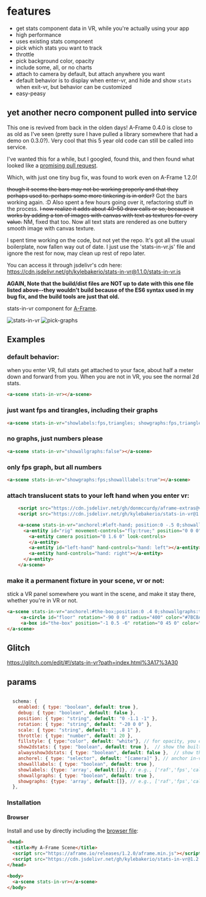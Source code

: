 # features
- get stats component data in VR, while you're actually using your app
- high performance
- uses existing stats component
- pick which stats you want to track
- throttle
- pick background color, opacity
- include some, all, or no charts
- attach to camera by default, but attach anywhere you want
- default behavior is to display when enter-vr, and hide and show `stats` when exit-vr, but behavior can be customized
- easy-peasy

## yet another necro component pulled into service

This one is revived from back in the olden days! A-Frame 0.4.0 is close to as old as I've seen (pretty sure I have pulled a library somewhere that had a demo on 0.3.0?). Very cool that this 5 year old code can still be called into service.

I've wanted this for a while, but I googled, found this, and then found what looked like a [promising pull request](https://github.com/chenzlabs/stats-in-vr/pull/1
).

Which, with just one tiny bug fix, was found to work even on A-Frame 1.2.0!

~~though it seems the bars may not be working properly and that they perhaps used to. perhaps some more tinkering is in order?~~ Got the bars working again. :D Also spent a few hours going over it, refactoring stuff in the process. ~~I now realize it adds about 40-50 draw calls or so, because it works by adding a ton of images with canvas with text as textures for every value.~~ NM, fixed that too. Now all text stats are rendered as one buttery smooth image with canvas texture.

I spent time working on the code, but not yet the repo. It's got all the usual boilerplate, now fallen way out of date. I just use the 'stats-in-vr.js' file and ignore the rest for now, may clean up rest of repo later. 

You can access it through jsdelivr's cdn here: https://cdn.jsdelivr.net/gh/kylebakerio/stats-in-vr@1.1.0/stats-in-vr.js

**AGAIN, Note that the build/dist files are NOT up to date with this one file listed above--they wouldn't build because of the ES6 syntax used in my bug fix, and the build tools are just that old.**

stats-in-vr component for [A-Frame](https://aframe.io).

![stats-in-vr](https://user-images.githubusercontent.com/6391152/130007970-a512c190-0a4e-4f0d-8c40-0d8e1e9e58e8.png)
![pick-graphs](https://user-images.githubusercontent.com/6391152/130017676-8de7e02b-268e-4896-89cb-3006e5a8dd58.png)


## Examples

### default behavior:
when you enter VR, full stats get attached to your face, about half a meter down and forward from you. When you are not in VR, you see the normal 2d stats.
```html
<a-scene stats-in-vr></a-scene>
```

### just want fps and tirangles, including their graphs
```html
<a-scene stats-in-vr="showlabels:fps,triangles; showgraphs:fps,triangles"></a-scene>
```

### no graphs, just numbers please
```html
<a-scene stats-in-vr="showallgraphs:false"></a-scene>
```

### only fps graph, but all numbers
```html
<a-scene stats-in-vr="showgraphs:fps;showalllabels:true"></a-scene>
```

### attach translucent stats to your left hand when you enter vr:
```html
    <script src="https://cdn.jsdelivr.net/gh/donmccurdy/aframe-extras@v6.1.1/dist/aframe-extras.min.js"></script>
    <script src="https://cdn.jsdelivr.net/gh/kylebakerio/stats-in-vr@1.2.2/stats-in-vr.js"></script>

    <a-scene stats-in-vr="anchorel:#left-hand; position:0 -.5 0;showallgraphs:true;fillstyle:rgba(255, 255, 255, 0.5);">
      <a-entity id="rig" movement-controls="fly:true;" position="0 0 0">
        <a-entity camera position="0 1.6 0" look-controls>
        </a-entity>
        <a-entity id="left-hand" hand-controls="hand: left"></a-entity>
        <a-entity hand-controls="hand: right"></a-entity>
      </a-entity>
    </a-scene>
```

### make it a permanent fixture in your scene, vr or not:
stick a VR panel somewhere you want in the scene, and make it stay there, whether you're in VR or not.
```html
<a-scene stats-in-vr="anchorel:#the-box;position:0 .4 0;showallgraphs:true; alwaysshow3dstats:true; show2dstats:false;" >
     <a-circle id="floor" rotation="-90 0 0" radius="400" color="#7BC8A4"></a-circle>
     <a-box id="the-box" position="-1 0.5 -6" rotation="0 45 0" color="red"></a-box>
</a-scene>
```

## Glitch
https://glitch.com/edit/#!/stats-in-vr?path=index.html%3A17%3A30

## params
```js

  schema: {
    enabled: { type: "boolean", default: true },
    debug: { type: "boolean", default: false },
    position: { type: "string", default: "0 -1.1 -1" },
    rotation: { type: "string", default: "-20 0 0" },
    scale: { type: "string", default: "1 .8 1" },
    throttle: { type: "number", default: 20 },
    fillstyle: { type:"color", default: "white"}, // for opacity, you can try "rgba(255, 255, 255, 0.5)"
    show2dstats: { type: "boolean", default: true },  // show the built-in 'stats' component
    alwaysshow3dstats: { type: "boolean", default: false },  // show the built-in 'stats' component
    anchorel: { type: "selector", default: "[camera]" }, // anchor in-vr stats to something other than the camera
    showalllabels: { type: "boolean", default: true }, 
    showlabels: {type: 'array', default:[]}, // e.g., ['raf','fps','calls','entities']
    showallgraphs: { type: "boolean", default: true },
    showgraphs: {type: 'array', default:[]}, // e.g., ['raf','fps','calls','entities']
  },
```

### Installation

#### Browser

Install and use by directly including the [browser file](https://cdn.jsdelivr.net/gh/kylebakerio/stats-in-vr@1.2.2/stats-in-vr.js):

```html
<head>
  <title>My A-Frame Scene</title>
  <script src="https://aframe.io/releases/1.2.0/aframe.min.js"></script>
  <script src="https://cdn.jsdelivr.net/gh/kylebakerio/stats-in-vr@1.2.2/stats-in-vr.js"></script>
</head>

<body>
  <a-scene stats-in-vr></a-scene>
</body>
```

